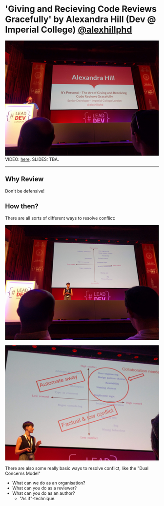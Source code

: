 # 'Giving and Recieving Code Reviews Gracefully' by Alexandra Hill (Dev @ Imperial College) [@alexhillphd](https://twitter.com/alexhillphd)

![Alexandra Hill](img/03_AlexandraHill.jpg "Alexandra Hill intro")
VIDEO: [here](https://www.youtube.com/watch?v=XY6eA2_2hOg&list=PLBzScQzZ83I_VX8zgmLqIfma_kJs3RRmu&index=17&t=0s). SLIDES: TBA.

---

## Why Review

Don't be defensive!

## How then?

There are all sorts of different ways to resolve conflict:

![Alexandra Hill - Conflict Types](img/03a_AlexandraHill.jpg "Different conflict types")

![Alexandra Hill - Conflict Resolution mechanisms](img/03b_AlexandraHill.jpg "How to implement conflict resolution")

There are also some really basic ways to resolve conflict, like the "Dual Concerns Model"

- What can we do as an organisation?
- What can you do as a reviewer?
- What can you do as an author?
  - "As if"-technique.
